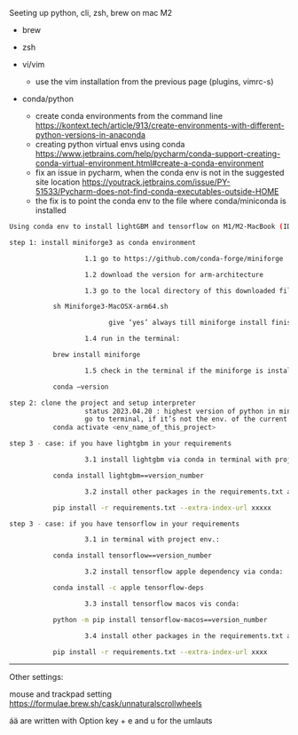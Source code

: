 
Seeting up python, cli, zsh, brew on mac M2

- brew
  

- zsh

  

- vi/vim
  - use the vim installation from the previous page (plugins, vimrc-s)
  
- conda/python
  - create conda environments from the command line https://kontext.tech/article/913/create-environments-with-different-python-versions-in-anaconda
  - creating python virtual envs using conda https://www.jetbrains.com/help/pycharm/conda-support-creating-conda-virtual-environment.html#create-a-conda-environment
  - fix an issue in pycharm, when the conda env is not in the suggested site location https://youtrack.jetbrains.com/issue/PY-51533/Pycharm-does-not-find-conda-executables-outside-HOME
  - the fix is to point the conda env to the file where conda/miniconda is installed
    
  
```bash
Using conda env to install lightGBM and tensorflow on M1/M2-MacBook (IDE PyCharm)

step 1: install miniforge3 as conda environment

                   1.1 go to https://github.com/conda-forge/miniforge

                   1.2 download the version for arm-architecture

                   1.3 go to the local directory of this downloaded file and run in terminal:

           sh Miniforge3-MacOSX-arm64.sh

                         give ‘yes’ always till miniforge install finished

                   1.4 run in the terminal:

           brew install miniforge

                   1.5 check in the terminal if the miniforge is installed successfully:      

           conda –version

step 2: clone the project and setup interpreter
                   status 2023.04.20 : highest version of python in miniforge is 3.10, to be upgraded in the future.
                   go to terminal, if it’s not the env. of the current project then activate the project env.:           
           conda activate <env_name_of_this_project>

step 3 - case: if you have lightgbm in your requirements

                   3.1 install lightgbm via conda in terminal with project env.:

           conda install lightgbm==version_number

                   3.2 install other packages in the requirements.txt as usual:     

           pip install -r requirements.txt --extra-index-url xxxxx

step 3 - case: if you have tensorflow in your requirements

                   3.1 in terminal with project env.:         

           conda install tensorflow==version_number

                   3.2 install tensorflow apple dependency via conda:

           conda install -c apple tensorflow-deps

                   3.3 install tensorflow macos vis conda:           

           python -m pip install tensorflow-macos==version_number

                   3.4 install other packages in the requirements.txt as usual:

           pip install -r requirements.txt --extra-index-url xxxx
```


---

Other settings: 

mouse and trackpad setting 
https://formulae.brew.sh/cask/unnaturalscrollwheels



áä are written with Option key + e and u for the umlauts 
